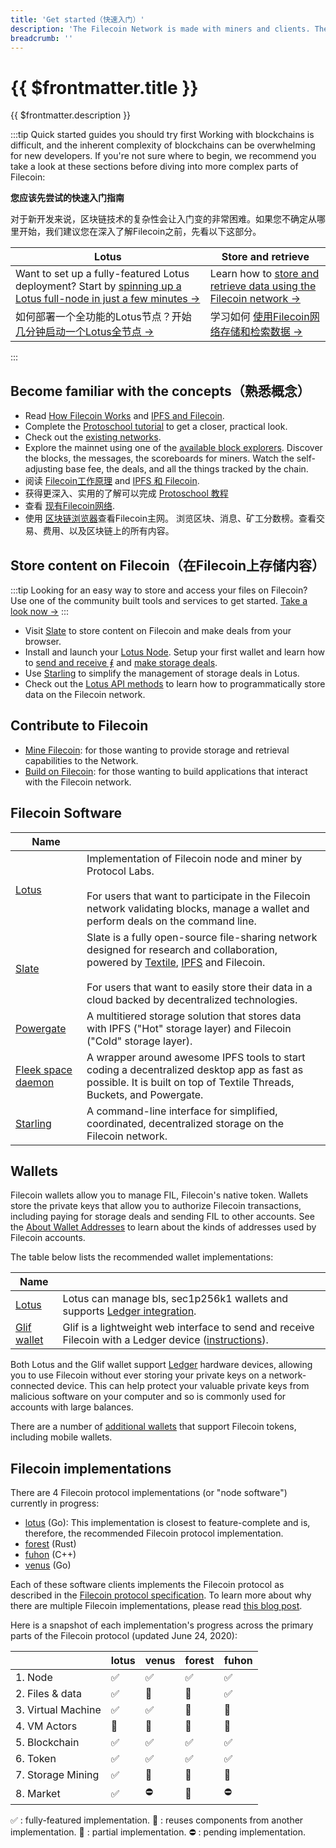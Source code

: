 ```yaml
---
title: 'Get started（快速入门）'
description: 'The Filecoin Network is made with miners and clients. They make deals and contribute to maintaining the Filecoin blockchain, obtaining storage services, and receiving rewards in the process. This section walks your through how to get started, build a node, and create a simple application.（Filecoin由矿工和用户组成。他们完成交易、维护区块链、获得存储服务，并在过程中获得奖励。本节将引导您如何开始、构建节点和创建简单的应用程序）'
breadcrumb: ''
---
```


# {{ $frontmatter.title }}

{{ $frontmatter.description }}

:::tip Quick started guides you should try first 
Working with blockchains is difficult, and the inherent complexity of blockchains can be overwhelming for new developers. If you're not sure where to begin, we recommend you take a look at these sections before diving into more complex parts of Filecoin:

**您应该先尝试的快速入门指南**

对于新开发来说，区块链技术的复杂性会让入门变的非常困难。如果您不确定从哪里开始，我们建议您在深入了解Filecoin之前，先看以下这部分。

| Lotus | Store and retrieve |
| --- | --- |
| Want to set up a fully-featured Lotus deployment? Start by [spinning up a Lotus full-node in just a few minutes →](./lotus) | Learn how to [store and retrieve data using the Filecoin network →](./store-and-retrieve) |
| 如何部署一个全功能的Lotus节点？开始 [几分钟启动一个Lotus全节点 →](./lotus) | 学习如何 [使用Filecoin网络存储和检索数据 →](./store-and-retrieve)
:::

## Become familiar with the concepts（熟悉概念）

- Read [How Filecoin Works](../about-filecoin/how-filecoin-works.md) and [IPFS and Filecoin](../about-filecoin/ipfs-and-filecoin.md).
- Complete the [Protoschool tutorial](https://proto.school/verifying-storage-on-filecoin/) to get a closer, practical look.
- Check out the [existing networks](https://network.filecoin.io).
- Explore the mainnet using one of the [available block explorers](explore-the-network.md). Discover the blocks, the messages, the scoreboards for miners. Watch the self-adjusting base fee, the deals, and all the things tracked by the chain.
- 阅读 [Filecoin工作原理](../about-filecoin/how-filecoin-works.md) and [IPFS 和 Filecoin](../about-filecoin/ipfs-and-filecoin.md).
- 获得更深入、实用的了解可以完成 [Protoschool 教程](https://proto.school/verifying-storage-on-filecoin/) 
- 查看 [现有Filecoin网络](https://network.filecoin.io).
- 使用 [区块链浏览器](explore-the-network.md)查看Filecoin主网。 浏览区块、消息、矿工分数榜。查看交易、费用、以及区块链上的所有内容。

## Store content on Filecoin（在Filecoin上存储内容）

:::tip
Looking for an easy way to store and access your files on Filecoin? Use one of the community built tools and services to get started. [Take a look now →](../store/README.md)
:::

- Visit [Slate](../store/slate.md) to store content on Filecoin and make deals from your browser.
- Install and launch your [Lotus Node](lotus/README.md). Setup your first wallet and learn how to [send and receive ⨎](lotus/send-and-receive-fil.md) and [make storage deals](../store/lotus/store-data.md).
- Use [Starling](../store/starling.md) to simplify the management of storage deals in Lotus.
- Check out the [Lotus API methods](../reference/lotus-api) to learn how to programmatically store data on the Filecoin network.

## Contribute to Filecoin

- [Mine Filecoin](../mine/README.md): for those wanting to provide storage and retrieval capabilities to the Network.
- [Build on Filecoin](../build/README.md): for those wanting to build applications that interact with the Filecoin network.

## Filecoin Software

| Name                                                             |                                                                                                                                                                                                                                                                                         |
| ---------------------------------------------------------------- | --------------------------------------------------------------------------------------------------------------------------------------------------------------------------------------------------------------------------------------------------------------------------------------- |
| [Lotus](lotus/README.md)                                         | Implementation of Filecoin node and miner by Protocol Labs. <br /><br />For users that want to participate in the Filecoin network validating blocks, manage a wallet and perform deals on the command line.                                                                            |
| [Slate](../store/slate.md)                                       | Slate is a fully open-source file-sharing network designed for research and collaboration, powered by [Textile](https://textile.io), [IPFS](https://ipfs.io) and Filecoin. <br /><br /> For users that want to easily store their data in a cloud backed by decentralized technologies. |
| [Powergate](../build/powergate.md)                               | A multitiered storage solution that stores data with IPFS ("Hot" storage layer) and Filecoin ("Cold" storage layer).                                                                                                                                                                    |
| [Fleek space daemon](https://blog.fleek.co/posts/daemon-release) | A wrapper around awesome IPFS tools to start coding a decentralized desktop app as fast as possible. It is built on top of Textile Threads, Buckets, and Powergate.                                                                                                                      |
| [Starling](../store/starling.md)                                 | A command-line interface for simplified, coordinated, decentralized storage on the Filecoin network.                                                                                                                                                                                    |

## Wallets

Filecoin wallets allow you to manage FIL, Filecoin's native token. Wallets store the private keys that allow you to authorize Filecoin transactions, including paying for storage deals and sending FIL to other accounts. See the [About Wallet Addresses](./lotus/send-and-receive-fil.md#about-wallet-addresses) to learn about the kinds of addresses used by Filecoin accounts.

The table below lists the recommended wallet implementations:

| Name                                             |                                                                                                                                                                                             |
| ------------------------------------------------ | ------------------------------------------------------------------------------------------------------------------------------------------------------------------------------------------- |
| [Lotus](lotus/README.md)                         | Lotus can manage bls, sec1p256k1 wallets and supports [Ledger integration](lotus/ledger.md).                                                                                                |
| [Glif wallet](https://wallet.glif.io/?network=f) | Glif is a lightweight web interface to send and receive Filecoin with a Ledger device ([instructions](https://reading.supply/@glif/install-the-filecoin-app-on-your-ledger-device-y33vhX)). |

Both Lotus and the Glif wallet support [Ledger](https://www.ledger.com/) hardware devices, allowing you to use Filecoin without ever storing your private keys on a network-connected device. This can help protect your valuable private keys from malicious software on your computer and so is commonly used for accounts with large balances.

There are a number of [additional wallets](https://docs.filecoin.io/reference/#other-wallets) that support Filecoin tokens, including mobile wallets.

## Filecoin implementations

There are 4 Filecoin protocol implementations (or "node software") currently in progress:

- [lotus](https://github.com/filecoin-project/lotus/) (Go): This implementation is closest to feature-complete and is, therefore, the recommended Filecoin protocol implementation.
- [forest](https://github.com/chainsafe/forest) (Rust)
- [fuhon](https://github.com/filecoin-project/cpp-filecoin) (C++)
- [venus](https://github.com/filecoin-project/venus) (Go)

Each of these software clients implements the Filecoin protocol as described in the [Filecoin protocol specification](https://filecoin-project.github.io/specs). To learn more about why there are multiple Filecoin implementations, please read [this blog post](https://filecoin.io/blog/announcing-filecoin-implementations-in-rust-and-c++/).

Here is a snapshot of each implementation's progress across the primary parts of the Filecoin protocol (updated June 24, 2020):

|                    | lotus | venus | forest | fuhon |
| ------------------ | ----- | ----- | ------ | ----- |
| 1. Node            | ✅    | ✅    | ✅     | ✅    |
| 2. Files & data    | ✅    | 🔶    | 🔶     | ✅    |
| 3. Virtual Machine | ✅    | ✅    | 🔶     | 🔶    |
| 4. VM Actors       | 🔶    | 🔶    | 🔶     | 🔶    |
| 5. Blockchain      | ✅    | ✅    | ✅     | ✅    |
| 6. Token           | ✅    | ✅    | ✅     | ✅    |
| 7. Storage Mining  | ✅    | 🔄    | 🔄     | 🔄    |
| 8. Market          | ✅    | ⛔️   | 🔄      | ⛔️     |

✅ : fully-featured implementation. 
🔄 : reuses components from another implementation. 
🔶 : partial implementation. 
⛔️ : pending implementation. 
